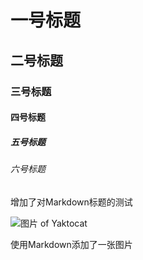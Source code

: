 # 一号标题
## 二号标题
### 三号标题
#### 四号标题
##### 五号标题
###### 六号标题




增加了对Markdown标题的测试

![图片 of Yaktocat](https://octodex.github.com/images/yaktocat.png)

使用Markdown添加了一张图片
